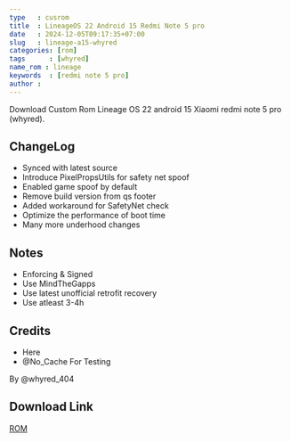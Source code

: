 ```yaml
---
type   : cusrom
title  : LineageOS 22 Android 15 Redmi Note 5 pro
date   : 2024-12-05T09:17:35+07:00
slug   : lineage-a15-whyred
categories: [rom]
tags      : [whyred]
name_rom : lineage
keywords  : [redmi note 5 pro]
author :
---
```


Download Custom Rom Lineage OS 22 android 15 Xiaomi redmi note 5 pro (whyred).


## ChangeLog
- Synced with latest source
- Introduce PixelPropsUtils for safety net spoof
- Enabled game spoof by default
- Remove build version from qs footer
- Added workaround for SafetyNet check
- Optimize the performance of boot time
- Many more underhood changes

## Notes
- Enforcing & Signed
- Use MindTheGapps
- Use latest unofficial retrofit recovery
- Use atleast 3-4h

## Credits
- Here
- @No_Cache For Testing

By @whyred_404

## Download Link
[ROM](https://project-dark-elixir.web.app/)

